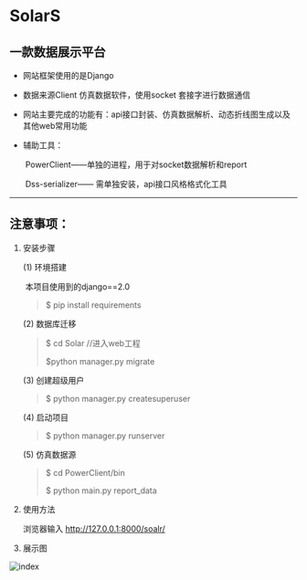 # SolarS

## 一款数据展示平台

- 网站框架使用的是Django

- 数据来源Client 仿真数据软件，使用socket 套接字进行数据通信

- 网站主要完成的功能有：api接口封装、仿真数据解析、动态折线图生成以及其他web常用功能

- 辅助工具：

  ​	PowerClient——单独的进程，用于对socket数据解析和report

  ​	Dss-serializer—— 需单独安装，api接口风格格式化工具

---

## 注意事项：

1. 安装步骤

   (1) 环境搭建

   ​	本项目使用到的django==2.0

   > $ pip install requirements

   (2) 数据库迁移

   > $ cd Solar  //进入web工程 
   >
   > $python manager.py migrate

   (3) 创建超级用户

   > $ python manager.py createsuperuser

   (4) 启动项目

   > $ python manager.py runserver

   (5) 仿真数据源

   > $ cd PowerClient/bin
   >
   > $ python main.py report_data

2. 使用方法

   浏览器输入  http://127.0.0.1:8000/soalr/

3.  展示图

   ![index](https://github.com/cycmay/SolarS/blob/master/tools/images/541ALR8HN.png "index")



